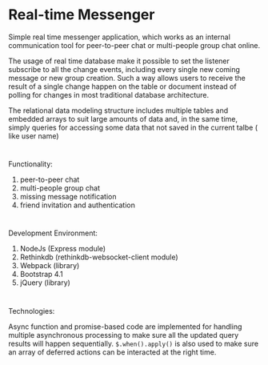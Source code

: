 # Real-time Messenger

Simple real time messenger application, which works as an internal communication tool for peer-to-peer chat or multi-people 
group chat online. 

The usage of real time database make it possible to set the listener subscribe to all the change events, 
including every single new coming message or new group creation. Such a way allows users to receive the result of a single 
change happen on the table or document instead of polling for changes in most traditional database architecture.


The relational data modeling structure includes multiple tables and embedded arrays to suit large amounts of data and, 
in the same time, simply queries for accessing some data that not saved in the current talbe ( like user name)
#
Functionality:
1. peer-to-peer chat
2. multi-people group chat
3. missing message notification
4. friend invitation and authentication
#
Development Environment:

1. NodeJs (Express module)
2. Rethinkdb (rethinkdb-websocket-client module)
3. Webpack (library)
4. Bootstrap 4.1 
5. jQuery (library)
#
Technologies:

Async function and promise-based code are implemented for handling multiple asynchronous processing to make sure all the 
updated query results will happen sequentially. `$.when().apply()` is also used to make sure an array of deferred actions
can be interacted at the right time.









